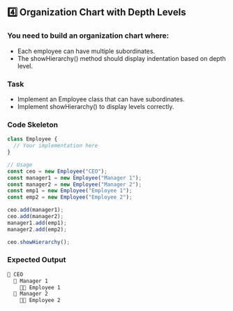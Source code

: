 ## 4️⃣ Organization Chart with Depth Levels
### You need to build an organization chart where:

- Each employee can have multiple subordinates.
- The showHierarchy() method should display indentation based on depth level.
### Task
- Implement an Employee class that can have subordinates.
- Implement showHierarchy() to display levels correctly.
### Code Skeleton
```js
class Employee {
  // Your implementation here
}

// Usage
const ceo = new Employee("CEO");
const manager1 = new Employee("Manager 1");
const manager2 = new Employee("Manager 2");
const emp1 = new Employee("Employee 1");
const emp2 = new Employee("Employee 2");

ceo.add(manager1);
ceo.add(manager2);
manager1.add(emp1);
manager2.add(emp2);

ceo.showHierarchy();
```

### Expected Output
```sh 
👑 CEO
  📌 Manager 1
    👨‍💻 Employee 1
  📌 Manager 2
    👨‍💻 Employee 2
```